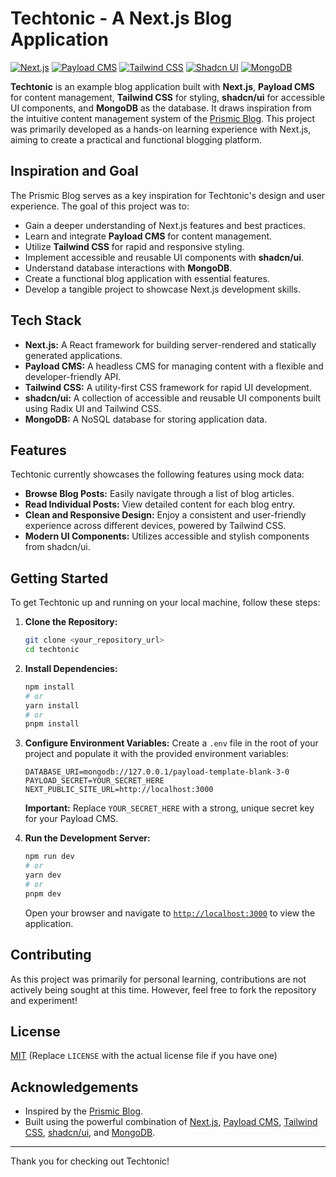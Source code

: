 # Techtonic - A Next.js Blog Application

[![Next.js](https://img.shields.io/badge/Next.js-v14-blue.svg?style=flat-square)](https://nextjs.org/)
[![Payload CMS](https://img.shields.io/badge/Payload_CMS-v2-brightgreen.svg?style=flat-square)](https://payloadcms.com/)
[![Tailwind CSS](https://img.shields.io/badge/Tailwind_CSS-v3-blueviolet.svg?style=flat-square)](https://tailwindcss.com/)
[![Shadcn UI](https://img.shields.io/badge/shadcn/ui-latest-gray.svg?style=flat-square)](https://ui.shadcn.com/)
[![MongoDB](https://img.shields.io/badge/MongoDB-latest-orange.svg?style=flat-square)](https://www.mongodb.com/)

**Techtonic** is an example blog application built with **Next.js**, **Payload CMS** for content management, **Tailwind CSS** for styling, **shadcn/ui** for accessible UI components, and **MongoDB** as the database. It draws inspiration from the intuitive content management system of the [Prismic Blog](https://prismic.io/blog/). This project was primarily developed as a hands-on learning experience with Next.js, aiming to create a practical and functional blogging platform.

## Inspiration and Goal

The Prismic Blog serves as a key inspiration for Techtonic's design and user experience. The goal of this project was to:

* Gain a deeper understanding of Next.js features and best practices.
* Learn and integrate **Payload CMS** for content management.
* Utilize **Tailwind CSS** for rapid and responsive styling.
* Implement accessible and reusable UI components with **shadcn/ui**.
* Understand database interactions with **MongoDB**.
* Create a functional blog application with essential features.
* Develop a tangible project to showcase Next.js development skills.

## Tech Stack

* **Next.js:** A React framework for building server-rendered and statically generated applications.
* **Payload CMS:** A headless CMS for managing content with a flexible and developer-friendly API.
* **Tailwind CSS:** A utility-first CSS framework for rapid UI development.
* **shadcn/ui:** A collection of accessible and reusable UI components built using Radix UI and Tailwind CSS.
* **MongoDB:** A NoSQL database for storing application data.

## Features

Techtonic currently showcases the following features using mock data:

* **Browse Blog Posts:** Easily navigate through a list of blog articles.
* **Read Individual Posts:** View detailed content for each blog entry.
* **Clean and Responsive Design:** Enjoy a consistent and user-friendly experience across different devices, powered by Tailwind CSS.
* **Modern UI Components:** Utilizes accessible and stylish components from shadcn/ui.

## Getting Started

To get Techtonic up and running on your local machine, follow these steps:

1.  **Clone the Repository:**
    ```bash
    git clone <your_repository_url>
    cd techtonic
    ```

2.  **Install Dependencies:**
    ```bash
    npm install
    # or
    yarn install
    # or
    pnpm install
    ```

3.  **Configure Environment Variables:**
    Create a `.env` file in the root of your project and populate it with the provided environment variables:

    ```
    DATABASE_URI=mongodb://127.0.0.1/payload-template-blank-3-0
    PAYLOAD_SECRET=YOUR_SECRET_HERE
    NEXT_PUBLIC_SITE_URL=http://localhost:3000
    ```

    **Important:** Replace `YOUR_SECRET_HERE` with a strong, unique secret key for your Payload CMS.

4.  **Run the Development Server:**
    ```bash
    npm run dev
    # or
    yarn dev
    # or
    pnpm dev
    ```

    Open your browser and navigate to [`http://localhost:3000`](http://localhost:3000) to view the application.

## Contributing

As this project was primarily for personal learning, contributions are not actively being sought at this time. However, feel free to fork the repository and experiment!

## License

[MIT](LICENSE) (Replace `LICENSE` with the actual license file if you have one)

## Acknowledgements

* Inspired by the [Prismic Blog](https://prismic.io/blog/).
* Built using the powerful combination of [Next.js](https://nextjs.org/), [Payload CMS](https://payloadcms.com/), [Tailwind CSS](https://tailwindcss.com/), [shadcn/ui](https://ui.shadcn.com/), and [MongoDB](https://www.mongodb.com/).

---

Thank you for checking out Techtonic!
